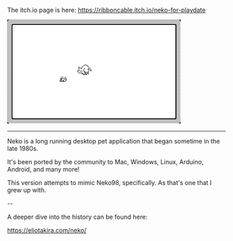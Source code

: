 The itch.io page is here:
https://ribboncable.itch.io/neko-for-playdate

<img src="https://raw.githubusercontent.com/ribboncable/nekopd/main/support/nekopd.gif">


---
Neko is a long running desktop pet application that began sometime in the late 1980s.

It's been ported by the community to Mac, Windows, Linux, Arduino, Android, and many more!

This version attempts to mimic Neko98, specifically.
As that's one that I grew up with.

--

A deeper dive into the history can be found here:

https://eliotakira.com/neko/
